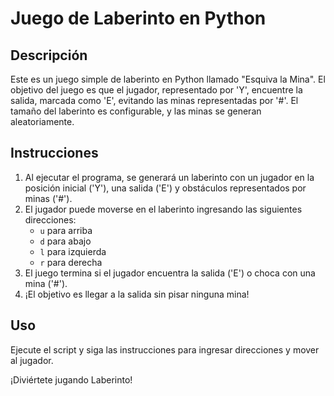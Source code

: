 # Juego de Laberinto en Python

## Descripción
Este es un juego simple de laberinto en Python llamado "Esquiva la Mina". El objetivo del juego es que el jugador, representado por 'Y', encuentre la salida, marcada como 'E', evitando las minas representadas por '#'. El tamaño del laberinto es configurable, y las minas se generan aleatoriamente.

## Instrucciones
1. Al ejecutar el programa, se generará un laberinto con un jugador en la posición inicial ('Y'), una salida ('E') y obstáculos representados por minas ('#').
2. El jugador puede moverse en el laberinto ingresando las siguientes direcciones:
   - `u` para arriba
   - `d` para abajo
   - `l` para izquierda
   - `r` para derecha
3. El juego termina si el jugador encuentra la salida ('E') o choca con una mina ('#').
4. ¡El objetivo es llegar a la salida sin pisar ninguna mina!

## Uso
Ejecute el script y siga las instrucciones para ingresar direcciones y mover al jugador.


¡Diviértete jugando Laberinto!
